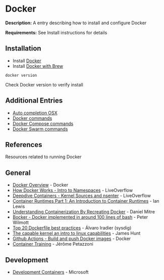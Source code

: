 # Docker

**Description:** A entry describing how to install and configure Docker

**Requirements:** See Install instructions for details

## Installation

* Install [Docker](https://docs.docker.com/get-docker/)
* Install [Docker with Brew](https://formulae.brew.sh/cask/docker)

```
docker version
```

Check Docker version to verify install

## Additional Entries

* [Auto completion OSX](https://github.com/sneakerhax/Arsenal/blob/main/Tools/Docker/Entries/Auto_completion_OSX.md)
* [Docker commands](https://github.com/sneakerhax/Arsenal/blob/main/Tools/Docker/Entries/Docker_commands.md)
* [Docker Compose commands](https://github.com/sneakerhax/Arsenal/blob/main/Tools/Docker/Entries/Docker_Compose_commands.md)
* [Docker Swarm commands](https://github.com/sneakerhax/Arsenal/blob/main/Tools/Docker/Entries/Docker_Swarm_commands.md)
  
## References

Resources related to running Docker

## General
* [Docker Overview](https://docs.docker.com/engine/docker-overview/) - Docker
* [How Docker Works - Intro to Namespaces](https://youtu.be/-YnMr1lj4Z8) - LiveOverflow
* [Deepdive Containers - Kernel Sources and nsenter](https://youtu.be/sHp0Q3rvamk) - LiveOverflow
* [Container Runtimes Part 1: An Introduction to Container Runtimes](https://www.ianlewis.org/en/container-runtimes-part-1-introduction-container-r) - Ian Lewis
* [Understanding Containerization By Recreating Docker](https://itnext.io/linux-container-from-scratch-339c3ba0411d) - Daniel Mitre
* [Bocker - Docker implemented in around 100 lines of bash](https://github.com/p8952/bocker) - Peter Wilmott
* [Top 20 Dockerfile best practices](https://sysdig.com/blog/dockerfile-best-practices/) - Álvaro Iradier (sysdig)
* [The capable kernel an intro to linux capabilities](https://www.starkandwayne.com/blog/the-capable-kernel-an-introduction-to-linux-capabilities/) - James Hunt
* [Github Actions - Build and push Docker images](https://github.com/marketplace/actions/build-and-push-docker-images) - Docker
* [Container Training](https://container.training/) - Jérôme Petazzoni

## Development

* [Development Containers](https://containers.dev) - Microsoft